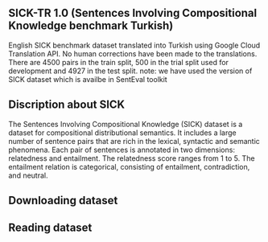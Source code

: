 ## SICK-TR 1.0  (Sentences Involving Compositional Knowledge benchmark Turkish)

English SICK benchmark dataset translated into Turkish using Google Cloud Translation API. 
No human corrections have been made to the translations.
There are 4500 pairs in the train split, 500 in the trial split used for development and 4927 in the test split. 
note: we have used the version of SICK dataset which is availbe in SentEval toolkit

## Discription about SICK

The Sentences Involving Compositional Knowledge (SICK) dataset is a dataset for compositional distributional semantics. It includes a large number of sentence pairs that are rich in the lexical, syntactic and semantic phenomena. Each pair of sentences is annotated in two dimensions: relatedness and entailment. The relatedness score ranges from 1 to 5. The entailment relation is categorical, consisting of entailment, contradiction, and neutral. 

## Downloading dataset

## Reading dataset
